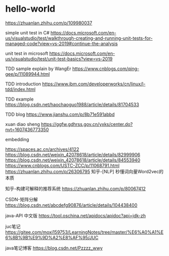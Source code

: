 # hello-world

https://zhuanlan.zhihu.com/p/109980037


simple unit test in C#
https://docs.microsoft.com/en-us/visualstudio/test/walkthrough-creating-and-running-unit-tests-for-managed-code?view=vs-2019#continue-the-analysis

unit test in microsoft
https://docs.microsoft.com/en-us/visualstudio/test/unit-test-basics?view=vs-2019


TDD sample explain by WangEr
https://www.cnblogs.com/qing-gee/p/11089944.html

TDD introduction
https://www.ibm.com/developerworks/cn/linux/l-tdd/index.html

TDD example
https://blog.csdn.net/haochaoguo1988/article/details/81704533

TDD blog
https://www.jianshu.com/p/8b71e591abbd

xuan diao sheng
https://ggfw.gdhrss.gov.cn/yxks/center.do?nvt=1607436773350


embedding

https://spaces.ac.cn/archives/4122
https://blog.csdn.net/weixin_42078618/article/details/82999906
https://blog.csdn.net/weixin_42078618/article/details/84553940
https://www.cnblogs.com/USTC-ZCC/p/11068791.html
https://zhuanlan.zhihu.com/p/26306795 知乎-[NLP] 秒懂词向量Word2vec的本质

知乎-构建可解释的推荐系统
https://zhuanlan.zhihu.com/p/80067412

CSDN-矩阵分解
https://blog.csdn.net/abcdefg90876/article/details/104438400

java-API 中文版
https://tool.oschina.net/apidocs/apidoc?api=jdk-zh


juc笔记
https://gitee.com/moxi159753/LearningNotes/tree/master/%E6%A0%A1%E6%8B%9B%E9%9D%A2%E8%AF%95/JUC

java笔记博客
https://blog.csdn.net/Pzzzz_wwy
